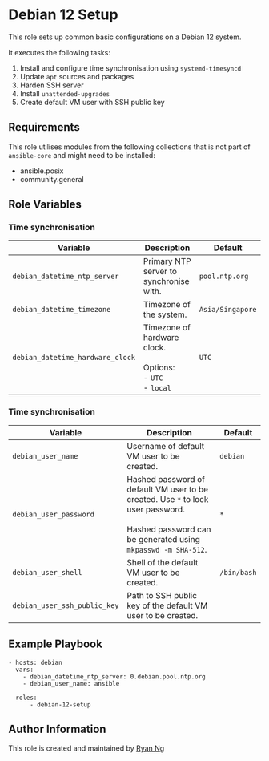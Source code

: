 <!-- @format -->

# Debian 12 Setup

This role sets up common basic configurations on a Debian 12 system.

It executes the following tasks:

1. Install and configure time synchronisation using `systemd-timesyncd`
1. Update `apt` sources and packages
1. Harden SSH server
1. Install `unattended-upgrades`
1. Create default VM user with SSH public key

## Requirements

This role utilises modules from the following collections that is not part of `ansible-core` and might need to be installed:

- ansible.posix
- community.general

## Role Variables

### Time synchronisation

| Variable                         | Description                                                         | Default          |
| -------------------------------- | ------------------------------------------------------------------- | ---------------- |
| `debian_datetime_ntp_server`     | Primary NTP server to synchronise with.                             | `pool.ntp.org`   |
| `debian_datetime_timezone`       | Timezone of the system.                                             | `Asia/Singapore` |
| `debian_datetime_hardware_clock` | Timezone of hardware clock.<br><br>Options:<br>- `UTC`<br>- `local` | `UTC`            |

### Time synchronisation

| Variable                     | Description                                                                                                                                           | Default     |
| ---------------------------- | ----------------------------------------------------------------------------------------------------------------------------------------------------- | ----------- |
| `debian_user_name`           | Username of default VM user to be created.                                                                                                            | `debian`    |
| `debian_user_password`       | Hashed password of default VM user to be created. Use `*` to lock user password.<br><br>Hashed password can be generated using `mkpasswd -m SHA-512`. | `*`         |
| `debian_user_shell`          | Shell of the default VM user to be created.                                                                                                           | `/bin/bash` |
| `debian_user_ssh_public_key` | Path to SSH public key of the default VM user to be created.                                                                                          |             |

## Example Playbook

```
- hosts: debian
  vars:
    - debian_datetime_ntp_server: 0.debian.pool.ntp.org
    - debian_user_name: ansible

  roles:
      - debian-12-setup
```

## Author Information

This role is created and maintained by [Ryan Ng](https://www.github.com/RyanNgWH)
